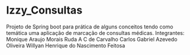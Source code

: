 # Izzy_Consultas
Projeto de Spring boot para prática de alguns conceitos tendo como temática uma aplicação de marcação de consultas médicas.
Integrantes:
Monique Araujo Morais
Ruda A C de Carvalho
Carlos Gabriel Azevedo Oliveira
Willyan Henrique do Nascimento Feitosa
